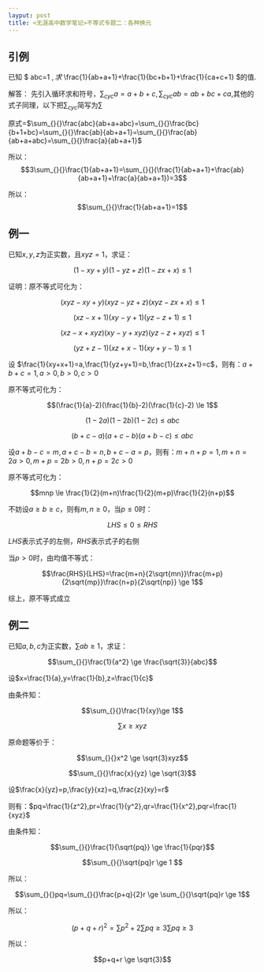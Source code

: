 ```yaml
---
layput: post
title: <无涯高中数学笔记>不等式专题二：各种换元
---
```


## 引例

已知 $ abc=1 $, 求$ \frac{1}{ab+a+1}+\frac{1}{bc+b+1}+\frac{1}{ca+c+1} $的值.

解答： 先引入循环求和符号，$\sum_{cyc}{}a=a+b+c ,\sum_{cyc}{}ab=ab+bc+ca$,其他的式子同理，以下把$\sum_{cyc}{}$简写为$\sum_{}{}$

   原式=$\sum_{}{}\frac{abc}{ab+a+abc}=\sum_{}{}\frac{bc}{b+1+bc}=\sum_{}{}\frac{ab}{ab+a+1}=\sum_{}{}\frac{ab}{ab+a+abc}=\sum_{}{}\frac{a}{ab+a+1}$
   
   所以：
   $$3\sum_{}{}\frac{1}{ab+a+1}=\sum_{}{}(\frac{1}{ab+a+1}+\frac{ab}{ab+a+1}+\frac{a}{ab+a+1})=3$$
   
   所以：
   $$\sum_{}{}\frac{1}{ab+a+1}=1$$


## 例一

已知$x,y,z$为正实数，且$xyz=1$，求证：

$$(1-xy+y)(1-yz+z)(1-zx+x) \le 1$$

证明：原不等式可化为：

$$(xyz-xy+y)(xyz-yz+z)(xyz-zx+x) \le 1$$

$$(xz-x+1)(xy-y+1)(yz-z+1) \le 1$$

$$(xz-x+xyz)(xy-y+xyz)(yz-z+xyz) \le 1$$

$$(yz+z-1)(xz+x-1)(xy+y-1) \le 1$$

设 $\frac{1}{xy+x+1}=a,\frac{1}{yz+y+1}=b,\frac{1}{zx+z+1}=c$，则有：$a+b+c=1,a>0,b>0,c>0$

原不等式可化为：

$$(\frac{1}{a}-2)(\frac{1}{b}-2)(\frac{1}{c}-2) \le 1$$

$$(1-2a)(1-2b)(1-2c)\le abc$$

$$(b+c-a)(a+c-b)(a+b-c) \le abc$$

设$a+b-c=m,a+c-b=n,b+c-a=p$，则有：$m+n+p=1,m+n=2a>0,m+p=2b>0,n+p=2c>0$

原不等式可化为：

$$mnp \le \frac{1}{2}(m+n)\frac{1}{2}(m+p)\frac{1}{2}(n+p)$$

不妨设$a \ge b \ge c$，则有$m,n \ge 0$，当$p \le 0$时：

$$LHS\le 0 \le RHS$$

$LHS$表示式子的左侧，$RHS$表示式子的右侧

当$p>0$时，由均值不等式：

$$\frac{RHS}{LHS}=\frac{m+n}{2\sqrt{mn}}\frac{m+p}{2\sqrt{mp}}\frac{n+p}{2\sqrt{np}} \ge 1$$

综上，原不等式成立

## 例二

已知$a,b,c$为正实数，$\sum_{}{}ab \ge 1$，求证：

$$\sum_{}{}\frac{1}{a^2} \ge \frac{\sqrt{3}}{abc}$$

设$x=\frac{1}{a},y=\frac{1}{b},z=\frac{1}{c}$

由条件知：

$$\sum_{}{}\frac{1}{xy}\ge 1$$

$$\sum_{}{}x\ge xyz$$

原命题等价于：

$$\sum_{}{}x^2 \ge \sqrt{3}xyz$$

$$\sum_{}{}\frac{x}{yz} \ge \sqrt{3}$$

设$\frac{x}{yz}=p,\frac{y}{xz}=q,\frac{z}{xy}=r$

则有：$pq=\frac{1}{z^2},pr=\frac{1}{y^2},qr=\frac{1}{x^2},pqr=\frac{1}{xyz}$

由条件知：

$$\sum_{}{}\frac{1}{\sqrt{pq}} \ge \frac{1}{pqr}$$

$$\sum_{}{}\sqrt{pq}r \ge 1 $$

所以：

$$\sum_{}{}pq=\sum_{}{}\frac{p+q}{2}r \ge \sum_{}{}\sqrt{pq}r \ge 1$$

所以：

$$(p+q+r)^2=\sum_{}{}p^2+2\sum_{}{}pq \ge 3\sum_{}{}pq \ge 3$$

所以：

$$p+q+r \ge \sqrt{3}$$
